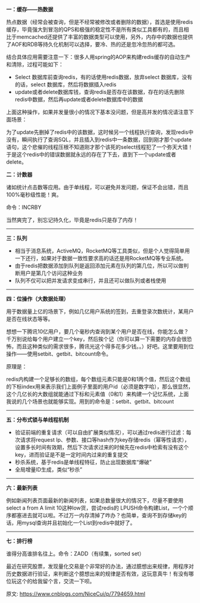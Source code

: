 **一：缓存——热数据**

热点数据（经常会被查询，但是不经常被修改或者删除的数据），首选是使用redis缓存，毕竟强大到冒泡的QPS和极强的稳定性不是所有类似工具都有的，而且相比于memcached还提供了丰富的数据类型可以使用，另外，内存中的数据也提供了AOF和RDB等持久化机制可以选择，要冷、热的还是忽冷忽热的都可选。

结合具体应用需要注意一下：很多人用spring的AOP来构建redis缓存的自动生产和清除，过程可能如下：

- Select 数据库前查询redis，有的话使用redis数据，放弃select 数据库，没有的话，select 数据库，然后将数据插入redis
- update或者delete数据库钱，查询redis是否存在该数据，存在的话先删除redis中数据，然后再update或者delete数据库中的数据

上面这种操作，如果并发量很小的情况下基本没问题，但是高并发的情况请注意下面场景：

为了update先删掉了redis中的该数据，这时候另一个线程执行查询，发现redis中没有，瞬间执行了查询SQL，并且插入到redis中一条数据，回到刚才那个update语句，这个悲催的线程压根不知道刚才那个该死的select线程犯了一个弥天大错！于是这个redis中的错误数据就永远的存在了下去，直到下一个update或者delete。

**二：计数器**

诸如统计点击数等应用。由于单线程，可以避免并发问题，保证不会出错，而且100%毫秒级性能！爽。

命令：INCRBY

当然爽完了，别忘记持久化，毕竟是redis只是存了内存！

------

**三：队列**

- 相当于消息系统，ActiveMQ，RocketMQ等工具类似，但是个人觉得简单用一下还行，如果对于数据一致性要求高的话还是用RocketMQ等专业系统。
- 由于redis把数据添加到队列是返回添加元素在队列的第几位，所以可以做判断用户是第几个访问这种业务
- 队列不仅可以把并发请求变成串行，并且还可以做队列或者栈使用

------

**四：位操作（大数据处理）**

用于数据量上亿的场景下，例如几亿用户系统的签到，去重登录次数统计，某用户是否在线状态等等。

想想一下腾讯10亿用户，要几个毫秒内查询到某个用户是否在线，你能怎么做？千万别说给每个用户建立一个key，然后挨个记（你可以算一下需要的内存会很恐怖，而且这种类似的需求很多，腾讯光这个得多花多少钱。。）好吧。这里要用到位操作——使用setbit、getbit、bitcount命令。

原理是：

redis内构建一个足够长的数组，每个数组元素只能是0和1两个值，然后这个数组的下标index用来表示我们上面例子里面的用户id（必须是数字哈），那么很显然，这个几亿长的大数组就能通过下标和元素值（0和1）来构建一个记忆系统，上面我说的几个场景也就能够实现。用到的命令是：setbit、getbit、bitcount

------

**五：分布式锁与单线程机制**

- 验证前端的重复请求（可以自由扩展类似情况），可以通过redis进行过滤：每次请求将request Ip、参数、接口等hash作为key存储redis（幂等性请求），设置多长时间有效期，然后下次请求过来的时候先在redis中检索有没有这个key，进而验证是不是一定时间内过来的重复提交
- 秒杀系统，基于redis是单线程特征，防止出现数据库“爆破”
- 全局增量ID生成，类似“秒杀”

------

**六：最新列表**

例如新闻列表页面最新的新闻列表，如果总数量很大的情况下，尽量不要使用select a from A limit 10这种low货，尝试redis的 LPUSH命令构建List，一个个顺序都塞进去就可以啦。不过万一内存清掉了咋办？也简单，查询不到存储key的话，用mysql查询并且初始化一个List到redis中就好了。

------

**七：排行榜**

谁得分高谁排名往上。命令：ZADD（有续集，sorted set）

最近在研究股票，发现量化交易是个非常好的办法，通过臆想出来规律，用程序对历史数据进行验证，来判断这个臆想出来的规律是否有效，这玩意真牛！有没有哪位玩这个的给我留个言，交流一下呗。



原文: https://www.cnblogs.com/NiceCui/p/7794659.html